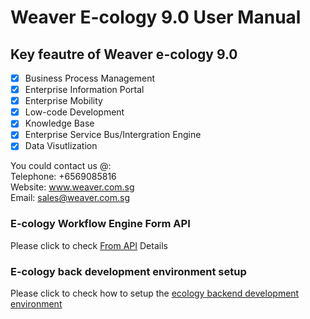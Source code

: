 # Weaver E-cology 9.0 User Manual

## Key feautre of Weaver e-cology 9.0
- [x] Business Process Management
- [x] Enterprise Information Portal
- [x] Enterprise Mobility
- [x] Low-code Development
- [x] Knowledge Base
- [x] Enterprise Service Bus/Intergration Engine
- [x] Data Visutlization

You could contact us @:<br>
Telephone: +6569085816<br>
Website: www.weaver.com.sg<br>
Email: sales@weaver.com.sg<br>

### E-cology Workflow Engine Form API
Please click to check [From API](./Workflow%20From%20Engine%20API.md) Details

### E-cology back development environment setup
Please click to check how to setup the [ecology backend development environment](Backend%20Development.md)
